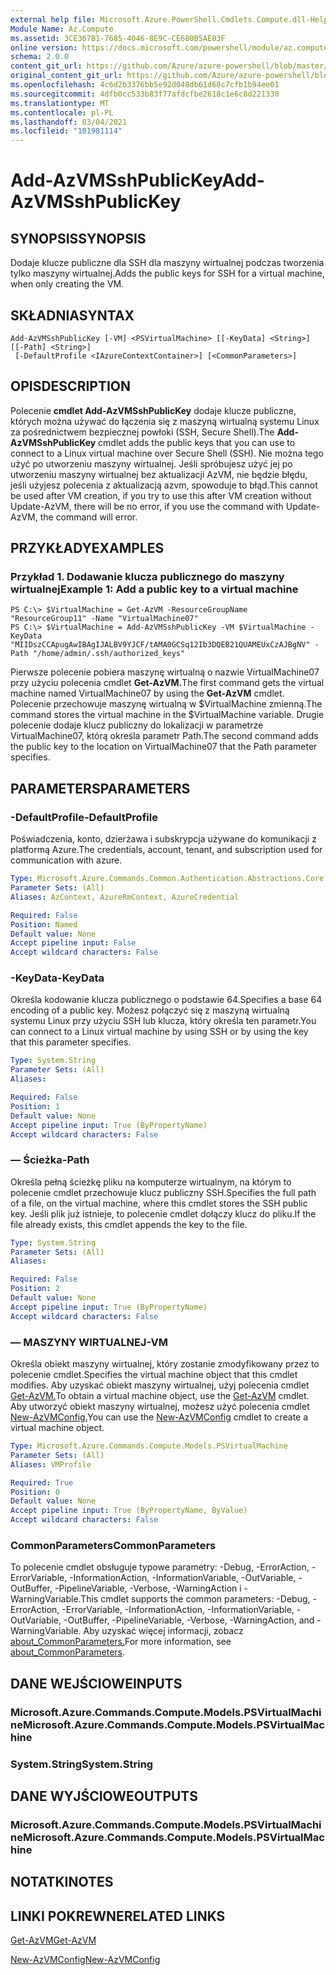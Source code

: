 ```yaml
---
external help file: Microsoft.Azure.PowerShell.Cmdlets.Compute.dll-Help.xml
Module Name: Az.Compute
ms.assetid: 3CE367B1-7685-4046-8E9C-CE680B5AE03F
online version: https://docs.microsoft.com/powershell/module/az.compute/add-azvmsshpublickey
schema: 2.0.0
content_git_url: https://github.com/Azure/azure-powershell/blob/master/src/Compute/Compute/help/Add-AzVMSshPublicKey.md
original_content_git_url: https://github.com/Azure/azure-powershell/blob/master/src/Compute/Compute/help/Add-AzVMSshPublicKey.md
ms.openlocfilehash: 4c6d2b3376bb5e92d048db61d68c7cfb1b94ee01
ms.sourcegitcommit: 4dfb0cc533b83f77afdcfbe2618c1e6c8d221330
ms.translationtype: MT
ms.contentlocale: pl-PL
ms.lasthandoff: 03/04/2021
ms.locfileid: "101981114"
---
```

# <span data-ttu-id="84c34-101">Add-AzVMSshPublicKey</span><span class="sxs-lookup"><span data-stu-id="84c34-101">Add-AzVMSshPublicKey</span></span>

## <span data-ttu-id="84c34-102">SYNOPSIS</span><span class="sxs-lookup"><span data-stu-id="84c34-102">SYNOPSIS</span></span>
<span data-ttu-id="84c34-103">Dodaje klucze publiczne dla SSH dla maszyny wirtualnej podczas tworzenia tylko maszyny wirtualnej.</span><span class="sxs-lookup"><span data-stu-id="84c34-103">Adds the public keys for SSH for a virtual machine, when only creating the VM.</span></span>

## <span data-ttu-id="84c34-104">SKŁADNIA</span><span class="sxs-lookup"><span data-stu-id="84c34-104">SYNTAX</span></span>

```
Add-AzVMSshPublicKey [-VM] <PSVirtualMachine> [[-KeyData] <String>] [[-Path] <String>]
 [-DefaultProfile <IAzureContextContainer>] [<CommonParameters>]
```

## <span data-ttu-id="84c34-105">OPIS</span><span class="sxs-lookup"><span data-stu-id="84c34-105">DESCRIPTION</span></span>
<span data-ttu-id="84c34-106">Polecenie **cmdlet Add-AzVMSshPublicKey** dodaje klucze publiczne, których można używać do łączenia się z maszyną wirtualną systemu Linux za pośrednictwem bezpiecznej powłoki (SSH, Secure Shell).</span><span class="sxs-lookup"><span data-stu-id="84c34-106">The **Add-AzVMSshPublicKey** cmdlet adds the public keys that you can use to connect to a Linux virtual machine over Secure Shell (SSH).</span></span> <span data-ttu-id="84c34-107">Nie można tego użyć po utworzeniu maszyny wirtualnej. Jeśli spróbujesz użyć jej po utworzeniu maszyny wirtualnej bez aktualizacji AzVM, nie będzie błędu, jeśli użyjesz polecenia z aktualizacją azvm, spowoduje to błąd.</span><span class="sxs-lookup"><span data-stu-id="84c34-107">This cannot be used after VM creation, if you try to use this after VM creation without Update-AzVM, there will be no error, if you use the command with Update-AzVM, the command will error.</span></span>

## <span data-ttu-id="84c34-108">PRZYKŁADY</span><span class="sxs-lookup"><span data-stu-id="84c34-108">EXAMPLES</span></span>

### <span data-ttu-id="84c34-109">Przykład 1. Dodawanie klucza publicznego do maszyny wirtualnej</span><span class="sxs-lookup"><span data-stu-id="84c34-109">Example 1: Add a public key to a virtual machine</span></span>
```
PS C:\> $VirtualMachine = Get-AzVM -ResourceGroupName "ResourceGroup11" -Name "VirtualMachine07"
PS C:\> $VirtualMachine = Add-AzVMSshPublicKey -VM $VirtualMachine -KeyData "MIIDszCCApugAwIBAgIJALBV9YJCF/tAMA0GCSq12Ib3DQEB21QUAMEUxCzAJBgNV" -Path "/home/admin/.ssh/authorized_keys"
```

<span data-ttu-id="84c34-110">Pierwsze polecenie pobiera maszynę wirtualną o nazwie VirtualMachine07 przy użyciu polecenia cmdlet **Get-AzVM.**</span><span class="sxs-lookup"><span data-stu-id="84c34-110">The first command gets the virtual machine named VirtualMachine07 by using the **Get-AzVM** cmdlet.</span></span>
<span data-ttu-id="84c34-111">Polecenie przechowuje maszynę wirtualną w $VirtualMachine zmienną.</span><span class="sxs-lookup"><span data-stu-id="84c34-111">The command stores the virtual machine in the $VirtualMachine variable.</span></span>
<span data-ttu-id="84c34-112">Drugie polecenie dodaje klucz publiczny do lokalizacji w parametrze VirtualMachine07, którą określa parametr Path.</span><span class="sxs-lookup"><span data-stu-id="84c34-112">The second command adds the public key to the location on VirtualMachine07 that the Path parameter specifies.</span></span>

## <span data-ttu-id="84c34-113">PARAMETERS</span><span class="sxs-lookup"><span data-stu-id="84c34-113">PARAMETERS</span></span>

### <span data-ttu-id="84c34-114">-DefaultProfile</span><span class="sxs-lookup"><span data-stu-id="84c34-114">-DefaultProfile</span></span>
<span data-ttu-id="84c34-115">Poświadczenia, konto, dzierżawa i subskrypcja używane do komunikacji z platformą Azure.</span><span class="sxs-lookup"><span data-stu-id="84c34-115">The credentials, account, tenant, and subscription used for communication with azure.</span></span>

```yaml
Type: Microsoft.Azure.Commands.Common.Authentication.Abstractions.Core.IAzureContextContainer
Parameter Sets: (All)
Aliases: AzContext, AzureRmContext, AzureCredential

Required: False
Position: Named
Default value: None
Accept pipeline input: False
Accept wildcard characters: False
```

### <span data-ttu-id="84c34-116">-KeyData</span><span class="sxs-lookup"><span data-stu-id="84c34-116">-KeyData</span></span>
<span data-ttu-id="84c34-117">Określa kodowanie klucza publicznego o podstawie 64.</span><span class="sxs-lookup"><span data-stu-id="84c34-117">Specifies a base 64 encoding of a public key.</span></span>
<span data-ttu-id="84c34-118">Możesz połączyć się z maszyną wirtualną systemu Linux przy użyciu SSH lub klucza, który określa ten parametr.</span><span class="sxs-lookup"><span data-stu-id="84c34-118">You can connect to a Linux virtual machine by using SSH or by using the key that this parameter specifies.</span></span>

```yaml
Type: System.String
Parameter Sets: (All)
Aliases:

Required: False
Position: 1
Default value: None
Accept pipeline input: True (ByPropertyName)
Accept wildcard characters: False
```

### <span data-ttu-id="84c34-119">— Ścieżka</span><span class="sxs-lookup"><span data-stu-id="84c34-119">-Path</span></span>
<span data-ttu-id="84c34-120">Określa pełną ścieżkę pliku na komputerze wirtualnym, na którym to polecenie cmdlet przechowuje klucz publiczny SSH.</span><span class="sxs-lookup"><span data-stu-id="84c34-120">Specifies the full path of a file, on the virtual machine, where this cmdlet stores the SSH public key.</span></span>
<span data-ttu-id="84c34-121">Jeśli plik już istnieje, to polecenie cmdlet dołączy klucz do pliku.</span><span class="sxs-lookup"><span data-stu-id="84c34-121">If the file already exists, this cmdlet appends the key to the file.</span></span>

```yaml
Type: System.String
Parameter Sets: (All)
Aliases:

Required: False
Position: 2
Default value: None
Accept pipeline input: True (ByPropertyName)
Accept wildcard characters: False
```

### <span data-ttu-id="84c34-122">— MASZYNY WIRTUALNEJ</span><span class="sxs-lookup"><span data-stu-id="84c34-122">-VM</span></span>
<span data-ttu-id="84c34-123">Określa obiekt maszyny wirtualnej, który zostanie zmodyfikowany przez to polecenie cmdlet.</span><span class="sxs-lookup"><span data-stu-id="84c34-123">Specifies the virtual machine object that this cmdlet modifies.</span></span>
<span data-ttu-id="84c34-124">Aby uzyskać obiekt maszyny wirtualnej, użyj polecenia cmdlet [Get-AzVM.](./Get-AzVM.md)</span><span class="sxs-lookup"><span data-stu-id="84c34-124">To obtain a virtual machine object, use the [Get-AzVM](./Get-AzVM.md) cmdlet.</span></span>
<span data-ttu-id="84c34-125">Aby utworzyć obiekt maszyny wirtualnej, możesz użyć polecenia cmdlet [New-AzVMConfig.](./New-AzVMConfig.md)</span><span class="sxs-lookup"><span data-stu-id="84c34-125">You can use the [New-AzVMConfig](./New-AzVMConfig.md) cmdlet to create a virtual machine object.</span></span>

```yaml
Type: Microsoft.Azure.Commands.Compute.Models.PSVirtualMachine
Parameter Sets: (All)
Aliases: VMProfile

Required: True
Position: 0
Default value: None
Accept pipeline input: True (ByPropertyName, ByValue)
Accept wildcard characters: False
```

### <span data-ttu-id="84c34-126">CommonParameters</span><span class="sxs-lookup"><span data-stu-id="84c34-126">CommonParameters</span></span>
<span data-ttu-id="84c34-127">To polecenie cmdlet obsługuje typowe parametry: -Debug, -ErrorAction, -ErrorVariable, -InformationAction, -InformationVariable, -OutVariable, -OutBuffer, -PipelineVariable, -Verbose, -WarningAction i -WarningVariable.</span><span class="sxs-lookup"><span data-stu-id="84c34-127">This cmdlet supports the common parameters: -Debug, -ErrorAction, -ErrorVariable, -InformationAction, -InformationVariable, -OutVariable, -OutBuffer, -PipelineVariable, -Verbose, -WarningAction, and -WarningVariable.</span></span> <span data-ttu-id="84c34-128">Aby uzyskać więcej informacji, zobacz [about_CommonParameters.](http://go.microsoft.com/fwlink/?LinkID=113216)</span><span class="sxs-lookup"><span data-stu-id="84c34-128">For more information, see [about_CommonParameters](http://go.microsoft.com/fwlink/?LinkID=113216).</span></span>

## <span data-ttu-id="84c34-129">DANE WEJŚCIOWE</span><span class="sxs-lookup"><span data-stu-id="84c34-129">INPUTS</span></span>

### <span data-ttu-id="84c34-130">Microsoft.Azure.Commands.Compute.Models.PSVirtualMachine</span><span class="sxs-lookup"><span data-stu-id="84c34-130">Microsoft.Azure.Commands.Compute.Models.PSVirtualMachine</span></span>

### <span data-ttu-id="84c34-131">System.String</span><span class="sxs-lookup"><span data-stu-id="84c34-131">System.String</span></span>

## <span data-ttu-id="84c34-132">DANE WYJŚCIOWE</span><span class="sxs-lookup"><span data-stu-id="84c34-132">OUTPUTS</span></span>

### <span data-ttu-id="84c34-133">Microsoft.Azure.Commands.Compute.Models.PSVirtualMachine</span><span class="sxs-lookup"><span data-stu-id="84c34-133">Microsoft.Azure.Commands.Compute.Models.PSVirtualMachine</span></span>

## <span data-ttu-id="84c34-134">NOTATKI</span><span class="sxs-lookup"><span data-stu-id="84c34-134">NOTES</span></span>

## <span data-ttu-id="84c34-135">LINKI POKREWNE</span><span class="sxs-lookup"><span data-stu-id="84c34-135">RELATED LINKS</span></span>

[<span data-ttu-id="84c34-136">Get-AzVM</span><span class="sxs-lookup"><span data-stu-id="84c34-136">Get-AzVM</span></span>](./Get-AzVM.md)

[<span data-ttu-id="84c34-137">New-AzVMConfig</span><span class="sxs-lookup"><span data-stu-id="84c34-137">New-AzVMConfig</span></span>](./New-AzVMConfig.md)

